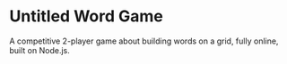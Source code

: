 # Untitled Word Game
A competitive 2-player game about building words on a grid, fully online, built on Node.js.
